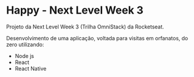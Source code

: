 # Happy - Next Level Week 3

Projeto da Next Level Week 3 (Trilha OmniStack) da Rocketseat.

Desenvolvimento de uma aplicação, voltada para visitas em orfanatos, do zero utilizando: 
 - Node js
 - React 
 - React Native
 
